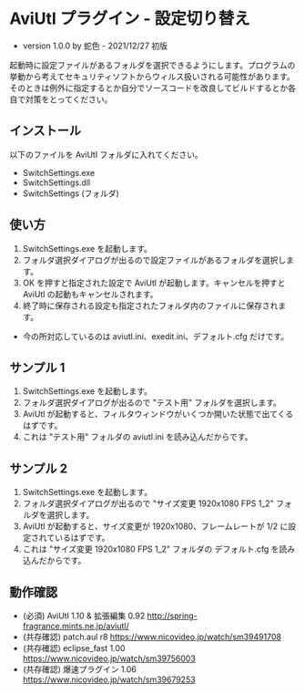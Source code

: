 # AviUtl プラグイン - 設定切り替え

* version 1.0.0 by 蛇色 - 2021/12/27 初版

起動時に設定ファイルがあるフォルダを選択できるようにします。プログラムの挙動から考えてセキュリティソフトからウィルス扱いされる可能性があります。そのときは例外に指定するとか自分でソースコードを改良してビルドするとか各自で対策をとってください。

## インストール

以下のファイルを AviUtl フォルダに入れてください。
* SwitchSettings.exe
* SwitchSettings.dll
* SwitchSettings (フォルダ)

## 使い方

1. SwitchSettings.exe を起動します。
2. フォルダ選択ダイアログが出るので設定ファイルがあるフォルダを選択します。
3. OK を押すと指定された設定で AviUtl が起動します。キャンセルを押すと AviUtl の起動もキャンセルされます。
4. 終了時に保存される設定も指定されたフォルダ内のファイルに保存されます。

* 今の所対応しているのは aviutl.ini、exedit.ini、デフォルト.cfg だけです。

## サンプル 1

1. SwitchSettings.exe を起動します。
2. フォルダ選択ダイアログが出るので "テスト用" フォルダを選択します。
3. AviUtl が起動すると、フィルタウィンドウがいくつか開いた状態で出てくるはずです。
4. これは "テスト用" フォルダの aviutl.ini を読み込んだからです。

## サンプル 2

1. SwitchSettings.exe を起動します。
2. フォルダ選択ダイアログが出るので "サイズ変更 1920x1080 FPS 1_2" フォルダを選択します。
3. AviUtl が起動すると、サイズ変更が 1920x1080、フレームレートが 1/2 に設定されているはずです。
4. これは "サイズ変更 1920x1080 FPS 1_2" フォルダの デフォルト.cfg を読み込んだからです。

## 動作確認

* (必須) AviUtl 1.10 & 拡張編集 0.92 http://spring-fragrance.mints.ne.jp/aviutl/
* (共存確認) patch.aul r8 https://www.nicovideo.jp/watch/sm39491708
* (共存確認) eclipse_fast 1.00 https://www.nicovideo.jp/watch/sm39756003
* (共存確認) 爆速プラグイン 1.06 https://www.nicovideo.jp/watch/sm39679253
